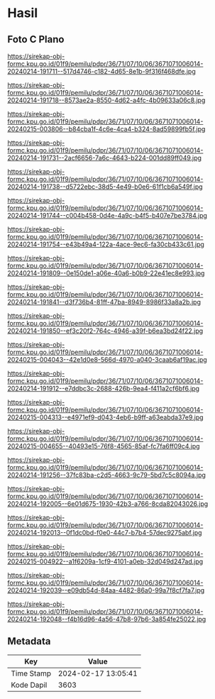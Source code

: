 # Hasil

## Foto C Plano

https://sirekap-obj-formc.kpu.go.id/01f9/pemilu/pdpr/36/71/07/10/06/3671071006014-20240214-191711--517d4746-c182-4d65-8e1b-9f316f468dfe.jpg

https://sirekap-obj-formc.kpu.go.id/01f9/pemilu/pdpr/36/71/07/10/06/3671071006014-20240214-191718--8573ae2a-8550-4d62-a4fc-4b09633a06c8.jpg

https://sirekap-obj-formc.kpu.go.id/01f9/pemilu/pdpr/36/71/07/10/06/3671071006014-20240215-003806--b84cba1f-4c6e-4ca4-b324-8ad59899fb5f.jpg

https://sirekap-obj-formc.kpu.go.id/01f9/pemilu/pdpr/36/71/07/10/06/3671071006014-20240214-191731--2acf6656-7a6c-4643-b224-001dd89ff049.jpg

https://sirekap-obj-formc.kpu.go.id/01f9/pemilu/pdpr/36/71/07/10/06/3671071006014-20240214-191738--d5722ebc-38d5-4e49-b0e6-61f1cb6a549f.jpg

https://sirekap-obj-formc.kpu.go.id/01f9/pemilu/pdpr/36/71/07/10/06/3671071006014-20240214-191744--c004b458-0d4e-4a9c-b4f5-b407e7be3784.jpg

https://sirekap-obj-formc.kpu.go.id/01f9/pemilu/pdpr/36/71/07/10/06/3671071006014-20240214-191754--e43b49a4-122a-4ace-9ec6-fa30cb433c61.jpg

https://sirekap-obj-formc.kpu.go.id/01f9/pemilu/pdpr/36/71/07/10/06/3671071006014-20240214-191809--0e150de1-a06e-40a6-b0b9-22e41ec8e993.jpg

https://sirekap-obj-formc.kpu.go.id/01f9/pemilu/pdpr/36/71/07/10/06/3671071006014-20240214-191841--d3f736b4-81ff-47ba-8949-8986f33a8a2b.jpg

https://sirekap-obj-formc.kpu.go.id/01f9/pemilu/pdpr/36/71/07/10/06/3671071006014-20240214-191850--ef3c20f2-764c-4946-a39f-b6ea3bd24f22.jpg

https://sirekap-obj-formc.kpu.go.id/01f9/pemilu/pdpr/36/71/07/10/06/3671071006014-20240215-004043--42e1d0e8-566d-4970-a040-3caab6af19ac.jpg

https://sirekap-obj-formc.kpu.go.id/01f9/pemilu/pdpr/36/71/07/10/06/3671071006014-20240214-191912--e7ddbc3c-2688-426b-9ea4-f411a2cf6bf6.jpg

https://sirekap-obj-formc.kpu.go.id/01f9/pemilu/pdpr/36/71/07/10/06/3671071006014-20240215-004313--e4971ef9-d043-4eb6-b9ff-a63eabda37e9.jpg

https://sirekap-obj-formc.kpu.go.id/01f9/pemilu/pdpr/36/71/07/10/06/3671071006014-20240215-004655--40493e15-76f8-4565-85af-fc7fa6ff09c4.jpg

https://sirekap-obj-formc.kpu.go.id/01f9/pemilu/pdpr/36/71/07/10/06/3671071006014-20240214-191256--37fc83ba-c2d5-4663-9c79-5bd7c5c8094a.jpg

https://sirekap-obj-formc.kpu.go.id/01f9/pemilu/pdpr/36/71/07/10/06/3671071006014-20240214-192005--6e01d675-1930-42b3-a766-8cda82043026.jpg

https://sirekap-obj-formc.kpu.go.id/01f9/pemilu/pdpr/36/71/07/10/06/3671071006014-20240214-192013--0f1dc0bd-f0e0-44c7-b7b4-57dec9275abf.jpg

https://sirekap-obj-formc.kpu.go.id/01f9/pemilu/pdpr/36/71/07/10/06/3671071006014-20240215-004922--a1f6209a-1cf9-4101-a0eb-32d049d247ad.jpg

https://sirekap-obj-formc.kpu.go.id/01f9/pemilu/pdpr/36/71/07/10/06/3671071006014-20240214-192039--e09db54d-84aa-4482-86a0-99a7f8cf7fa7.jpg

https://sirekap-obj-formc.kpu.go.id/01f9/pemilu/pdpr/36/71/07/10/06/3671071006014-20240214-192048--f4b16d96-4a56-47b8-97b6-3a854fe25022.jpg


## Metadata

| Key        | Value               |
| ---------- | ------------------- |
| Time Stamp | 2024-02-17 13:05:41 |
| Kode Dapil | 3603                |



